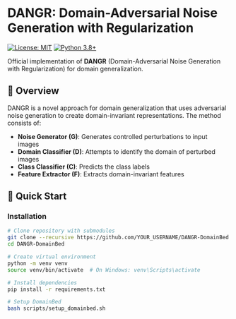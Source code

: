 # DANGR: Domain-Adversarial Noise Generation with Regularization

[![License: MIT](https://img.shields.io/badge/License-MIT-yellow.svg)](https://opensource.org/licenses/MIT)
[![Python 3.8+](https://img.shields.io/badge/python-3.8+-blue.svg)](https://www.python.org/downloads/)

Official implementation of **DANGR** (Domain-Adversarial Noise Generation with Regularization) for domain generalization.

## 🎯 Overview

DANGR is a novel approach for domain generalization that uses adversarial noise generation to create domain-invariant representations. The method consists of:

- **Noise Generator (G)**: Generates controlled perturbations to input images
- **Domain Classifier (D)**: Attempts to identify the domain of perturbed images
- **Class Classifier (C)**: Predicts the class labels
- **Feature Extractor (F)**: Extracts domain-invariant features

## 🚀 Quick Start

### Installation

```bash
# Clone repository with submodules
git clone --recursive https://github.com/YOUR_USERNAME/DANGR-DomainBed.git
cd DANGR-DomainBed

# Create virtual environment
python -m venv venv
source venv/bin/activate  # On Windows: venv\Scripts\activate

# Install dependencies
pip install -r requirements.txt

# Setup DomainBed
bash scripts/setup_domainbed.sh
